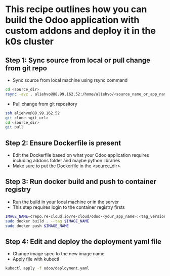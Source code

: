 # This recipe outlines how you can build the Odoo application with custom addons and deploy it in the k0s cluster

## Step 1: Sync source from local or pull change from git repo

- Sync source from local machine using rsync command

```bash
cd <source_dir>
rsync -avz . aliehvo@88.99.162.52:/home/aliehvo/<source_name_or_app_name>

```

- Pull change from git repository

```bash
ssh aliehvo@88.99.162.52
git clone <git_url>
cd <source_dir>
git pull

```
## Step 2: Ensure Dockerfile is present
- Edit the Dockerfile based on what your Odoo application requires including addons folder and maybe python libraries
- Make sure to put the Dockerfile in the <source_dir>

## Step 3: Run docker build and push to container registry
- Run the build in your local machine or in the server
- This step requires login to the container registry firsts

```bash
IMAGE_NAME=crepo.re-cloud.io/re-cloud/odoo-<your_app_name>:<tag_version or commit_id>
sudo docker build . --tag $IMAGE_NAME
sudo docker push $IMAGE_NAME
```

## Step 4: Edit and deploy the deployment yaml file
- Change image spec to the new image name
- Apply file with kubectl

```bash
kubectl apply -f odoo/deployment.yaml
```